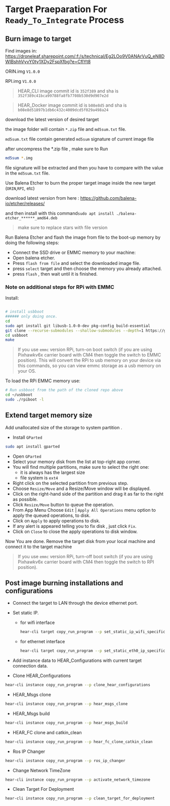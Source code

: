 # Target Praeparation For `Ready_To_Integrate` Process

## Burn image to target
Find images in: https://droneleaf.sharepoint.com/:f:/s/technical/Eg2LOo9V0ANArVuQ_eN8DWIBshhVyvY0ty1XDy2FspXfbg?e=CflYt8

ORIN.img `V1.0.0`

RPI.img `V1.0.0`
> HEAR_CLI image commit id is  `352f389` and sha is `352f389c41bca99788fa8fb7708b530d9d907e2d`

> HEAR_Docker image commit id is  `b08e8d5` and sha is `b08e8d51897b1db6c432c4009dcd5f029a498a24`


download the latest version of desired target

the image folder will contain `*.zip` file and `md5sum.txt` file.

`md5sum.txt` file contain generated `md5sum` signature of current image file

after uncompress the *.zip file , make sure to Run
```bash
md5sum *.img
```
file signature will be extracted and then you have to compare with the value in the `md5sum.txt` file.

Use Balena Etcher to burn the proper target image inside the new target (`ORIN`,`RPI`, etc)

download latest version from here : https://github.com/balena-io/etcher/releases/

and then install with this command`sudo apt install ./balena-etcher_******_amd64.deb`
> make sure to replace stars with file version

Run Balena Etcher and flash the image from file to the boot-up memory by doing the following steps:

- Connect the SSD drive or EMMC memory to your machine:
- Open balena etcher.
- Press `flash from file` and select the downloaded image file.
- press `select` target and then choose the memory you already attached.
- press `flash` , then wait until it is finished.

### Note on additional steps for RPi with EMMC
Install:

```bash

# install usbboot
###### only doing once.
cd
sudo apt install git libusb-1.0-0-dev pkg-config build-essential
git clone --recurse-submodules --shallow-submodules --depth=1 https://github.com/raspberrypi/usbboot
cd usbboot
make
```

> If you use `emmc` version RPi, turn-on boot switch (if you are using Pixhawkv6x carrier board with CM4 then toggle the switch to EMMC position). This will convert the RPi to usb memory on your device via this commands, so you can view emmc storage as a usb memory on your OS.

To load the RPi EMMC memory use:
```bash
# Run usbboot from the path of the cloned repo above
cd ~/usbboot
sudo ./rpiboot -l
```
## Extend target memory size
Add unallocated size of the storage to system partition .
- Install `GParted`

```bash
sudo apt install gparted
```

- Open `GParted`
- Select your memory disk from the list at top-right app corner.
- You will find multiple partitions, make sure to select the right one:
  -   it is always has the largest size
  -   file system is `ext4`
- Right click on the selected partition from previous step.
- Choose `Resize/Move` and a Resize/Move window will be displayed.
- Click on the right-hand side of the partition and drag it as far to the right as possible. 
- Click `Resize/Move` button to queue the operation.
- From App Menu Choose `Edit` | `Apply All Operations` menu option to apply the queued operations, to disk.
- Click on `Apply` to apply operations to disk.
- If any alert is appeared telling you to fix disk , just click `Fix`.
- Click on `Close` to close the apply operations to disk window.

Now You are done.
Remove the target disk from your local machine and connect it to the target machine
> If you use `emmc` version RPi, turn-off boot switch (if you are using Pixhawkv6x carrier board with CM4 then toggle the switch to RPI position). 

## Post image burning installations and configurations

- Connect the target to LAN through the device ethernet port.
- Set static IP.


   - for wifi interface
     ```bash
     hear-cli target copy_run_program --p set_static_ip_wifi_specific_interface
     ```

   - for ethernet interface
     ```bash
     hear-cli target copy_run_program --p set_static_eth0_ip_specific_interface
     ```


- Add instance data to HEAR_Configurations with current target connection data.

- Clone HEAR_Configurations
```bash
hear-cli instance copy_run_program --p clone_hear_configurations
```

- HEAR_Msgs clone

```bash
hear-cli instance copy_run_program --p hear_msgs_clone
```
- HEAR_Msgs build

```bash
hear-cli instance copy_run_program --p hear_msgs_build
```
- HEAR_FC clone and catkin_clean

```bash
hear-cli instance copy_run_program --p hear_fc_clone_catkin_clean
```
- Ros IP Changer

```bash
hear-cli instance copy_run_program --p ros_ip_changer
```
- Change Network TimeZone

```bash
hear-cli instance copy_run_program --p activate_network_timezone
```
- Clean Target For Deployment

```bash
hear-cli instance copy_run_program --p clean_target_for_deployment
```
